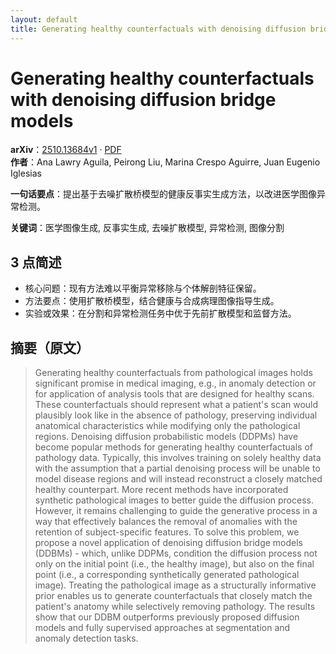 ```yaml
---
layout: default
title: Generating healthy counterfactuals with denoising diffusion bridge models
---
```


# Generating healthy counterfactuals with denoising diffusion bridge models
**arXiv**：[2510.13684v1](https://arxiv.org/abs/2510.13684) · [PDF](https://arxiv.org/pdf/2510.13684.pdf)  
**作者**：Ana Lawry Aguila, Peirong Liu, Marina Crespo Aguirre, Juan Eugenio Iglesias  

**一句话要点**：提出基于去噪扩散桥模型的健康反事实生成方法，以改进医学图像异常检测。

**关键词**：医学图像生成, 反事实生成, 去噪扩散模型, 异常检测, 图像分割

## 3 点简述
- 核心问题：现有方法难以平衡异常移除与个体解剖特征保留。
- 方法要点：使用扩散桥模型，结合健康与合成病理图像指导生成。
- 实验或效果：在分割和异常检测任务中优于先前扩散模型和监督方法。

## 摘要（原文）

> Generating healthy counterfactuals from pathological images holds significant
> promise in medical imaging, e.g., in anomaly detection or for application of
> analysis tools that are designed for healthy scans. These counterfactuals
> should represent what a patient's scan would plausibly look like in the absence
> of pathology, preserving individual anatomical characteristics while modifying
> only the pathological regions. Denoising diffusion probabilistic models (DDPMs)
> have become popular methods for generating healthy counterfactuals of pathology
> data. Typically, this involves training on solely healthy data with the
> assumption that a partial denoising process will be unable to model disease
> regions and will instead reconstruct a closely matched healthy counterpart.
> More recent methods have incorporated synthetic pathological images to better
> guide the diffusion process. However, it remains challenging to guide the
> generative process in a way that effectively balances the removal of anomalies
> with the retention of subject-specific features. To solve this problem, we
> propose a novel application of denoising diffusion bridge models (DDBMs) -
> which, unlike DDPMs, condition the diffusion process not only on the initial
> point (i.e., the healthy image), but also on the final point (i.e., a
> corresponding synthetically generated pathological image). Treating the
> pathological image as a structurally informative prior enables us to generate
> counterfactuals that closely match the patient's anatomy while selectively
> removing pathology. The results show that our DDBM outperforms previously
> proposed diffusion models and fully supervised approaches at segmentation and
> anomaly detection tasks.


